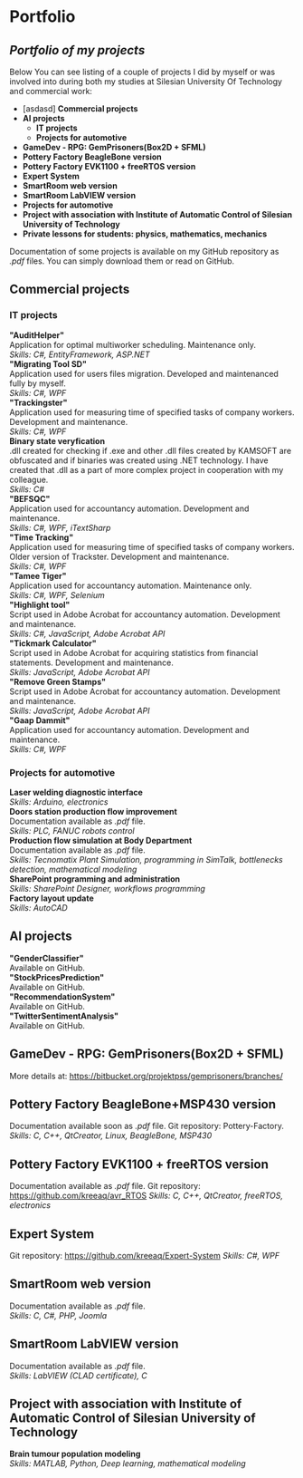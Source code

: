 Portfolio
========
## *Portfolio of my projects*

Below You can see listing of a couple of projects I did by myself or was involved into during both my studies at Silesian University Of Technology and commercial work:

* [asdasd] **Commercial projects**
* **AI projects**
  * **IT projects**
  * **Projects for automotive**
* **GameDev - RPG: GemPrisoners(Box2D + SFML)**
* **Pottery Factory BeagleBone version**
* **Pottery Factory EVK1100 + freeRTOS version**
* **Expert System**
* **SmartRoom web version**
* **SmartRoom LabVIEW version**
* **Projects for automotive**
* **Project with association with Institute of Automatic Control of Silesian University of Technology**
* **Private lessons for students: physics, mathematics, mechanics**

Documentation of some projects is available on my GitHub repository as *.pdf* files. You can simply download them or read on GitHub.

## Commercial projects
### IT projects
**"AuditHelper"**
<br />
Application for optimal multiworker scheduling. Maintenance only.
<br />
*Skills: C#, EntityFramework, ASP.NET*
<br />
**"Migrating Tool SD"** 
<br />
Application used for users files migration. Developed and maintenanced fully by myself.
<br />
*Skills: C#, WPF*
<br />
**"Trackingster"**
<br />
Application used for measuring time of specified tasks of company workers.  Development and maintenance.
<br />
*Skills: C#, WPF*
<br />
**Binary state veryfication**
<br />
.dll created for checking if .exe and other .dll files created by KAMSOFT are obfuscated and if binaries was created using .NET technology. I have created that .dll as a part of more complex project in cooperation with my colleague.
<br />
*Skills: C#*
<br />
**"BEFSQC"**
<br />
Application used for accountancy automation. Development and maintenance.
<br />
*Skills: C#, WPF, iTextSharp*
<br />
**"Time Tracking"**
<br />
Application used for measuring time of specified tasks of company workers. Older version of Trackster. Development and maintenance.
<br />
*Skills: C#, WPF*
<br />
**"Tamee Tiger"**
<br />
Application used for accountancy automation. Maintenance only.
<br />
*Skills: C#, WPF, Selenium*
<br />
**"Highlight tool"**
<br />
Script used in Adobe Acrobat for accountancy automation. Development and maintenance.
<br />
*Skills: C#, JavaScript, Adobe Acrobat API*
<br />
**"Tickmark Calculator"**
<br />
Script used in Adobe Acrobat for acquiring statistics from financial statements. Development and maintenance.
<br />
*Skills: JavaScript, Adobe Acrobat API*
<br />
**"Remove Green Stamps"**
<br />
Script used in Adobe Acrobat for accountancy automation. Development and maintenance.
<br />
*Skills: JavaScript, Adobe Acrobat API*
<br />
**"Gaap Dammit"**
<br />
Application used for accountancy automation. Development and maintenance.
<br />
*Skills: C#, WPF*

### Projects for automotive
**Laser welding diagnostic interface**
<br />
*Skills: Arduino, electronics*
<br />
**Doors station production flow improvement**
<br />
Documentation available as *.pdf* file.
<br />
*Skills: PLC, FANUC robots control* 
<br />
**Production flow simulation at Body Department**
<br />
Documentation available as *.pdf* file.
<br />
*Skills: Tecnomatix Plant Simulation, programming in SimTalk, bottlenecks detection, mathematical modeling*
<br />
**SharePoint programming and administration**
<br />
*Skills: SharePoint Designer, workflows programming*
<br />
**Factory layout update**
<br />
*Skills: AutoCAD*

## AI projects
**"GenderClassifier"**
<br />
Available on GitHub.
<br />
**"StockPricesPrediction"**
<br />
Available on GitHub.
<br />
**"RecommendationSystem"**
<br />
Available on GitHub.
<br />
**"TwitterSentimentAnalysis"**
<br />
Available on GitHub.
<br />

## GameDev - RPG: GemPrisoners(Box2D + SFML)
More details at:
https://bitbucket.org/projektpss/gemprisoners/branches/

## Pottery Factory BeagleBone+MSP430 version
Documentation available soon as *.pdf* file. Git repository: Pottery-Factory.
<br />
*Skills: C, C++, QtCreator, Linux, BeagleBone, MSP430*

## Pottery Factory EVK1100 + freeRTOS version
Documentation available as *.pdf* file. Git repository: https://github.com/kreeaq/avr_RTOS
*Skills: C, C++, QtCreator, freeRTOS, electronics*

## Expert System
Git repository: https://github.com/kreeaq/Expert-System
*Skills: C#, WPF*


## SmartRoom web version 
Documentation available as *.pdf* file.  
*Skills: C, C#, PHP, Joomla*

## SmartRoom LabVIEW version
Documentation available as *.pdf* file.  
*Skills: LabVIEW (CLAD certificate), C*

## Project with association with Institute of Automatic Control of Silesian University of Technology
**Brain tumour population modeling**
<br />
*Skills: MATLAB, Python, Deep learning, mathematical modeling*
<br />

